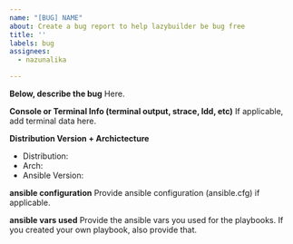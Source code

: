 ```yaml
---
name: "[BUG] NAME"
about: Create a bug report to help lazybuilder be bug free
title: ''
labels: bug
assignees:
  - nazunalika

---
```


**Below, describe the bug**
Here.

**Console or Terminal Info (terminal output, strace, ldd, etc)**
If applicable, add terminal data here.

**Distribution Version + Archictecture**
 - Distribution:
 - Arch:
 - Ansible Version:

**ansible configuration**
Provide ansible configuration (ansible.cfg) if applicable.

**ansible vars used**
Provide the ansible vars you used for the playbooks. If you created your own playbook, also provide that.
